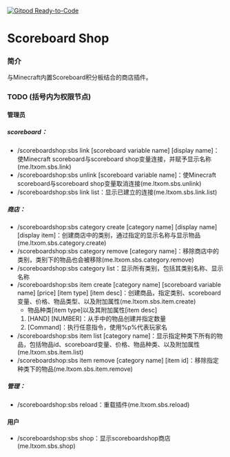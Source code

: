 [![Gitpod Ready-to-Code](https://img.shields.io/badge/Gitpod-Ready--to--Code-blue?logo=gitpod)](https://gitpod.io/#https://github.com/ltxom/scoreboardshop) 

# Scoreboard Shop

### 简介
与Minecraft内置Scoreboard积分板结合的商店插件。

### TODO (括号内为权限节点)
#### 管理员
##### scoreboard：
* /scoreboardshop:sbs link [scoreboard variable name] [display name]：使Minecraft scoreboard与scoreboard shop变量连接，并赋予显示名称(me.ltxom.sbs.link)
* /scoreboardshop:sbs unlink [scoreboard variable name]：使Minecraft scoreboard与scoreboard shop变量取消连接(me.ltxom.sbs.unlink)
* /scoreboardshop:sbs link list：显示已建立的连接(me.ltxom.sbs.link.list)
##### 商店：
* /scoreboardshop:sbs category create [category name] [display name] [display item]：创建商店中的类别，通过指定的显示名称与显示物品(me.ltxom.sbs.category.create)
* /scoreboardshop:sbs category remove [category name]：移除商店中的类别，类别下的物品也会被移除(me.ltxom.sbs.category.remove)
* /scoreboardshop:sbs category list：显示所有类别，包括其类别名称、显示名称
* /scoreboardshop:sbs item create [category name] [scoreboard variable name] [price] [item type] [item desc]：创建商品，指定类别、scoreboard变量、价格、物品类型、以及附加属性(me.ltxom.sbs.item.create)
    - 物品种类[item type]以及其附加属性[item desc]
    1. [HAND] [NUMBER]：从手中的物品创建并指定数量
    2. [Command]：执行任意指令，使用%p%代表玩家名
* /scoreboardshop:sbs item list [category name]：显示指定种类下所有的物品，包括物品id、scoreboard变量、价格、物品种类、以及附加属性(me.ltxom.sbs.item.list)
* /scoreboardshop:sbs item remove [category name] [item id]：移除指定种类下的物品(me.ltxom.sbs.item.remove)
##### 管理：
* /scoreboardshop:sbs reload：重载插件(me.ltxom.sbs.reload)

#### 用户
* /scoreboardshop:sbs shop：显示scoreboardshop商店(me.ltxom.sbs.shop)